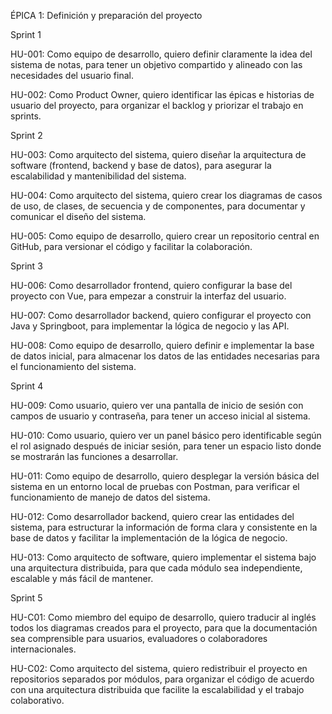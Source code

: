 ÉPICA 1: Definición y preparación del proyecto



Sprint 1

HU-001: Como equipo de desarrollo, quiero definir claramente la idea del sistema de notas, para tener un objetivo compartido y alineado con las necesidades del usuario final.

HU-002: Como Product Owner, quiero identificar las épicas e historias de usuario del proyecto, para organizar el backlog y priorizar el trabajo en sprints.



Sprint 2

HU-003: Como arquitecto del sistema, quiero diseñar la arquitectura de software (frontend, backend y base de datos), para asegurar la escalabilidad y mantenibilidad del sistema.

HU-004: Como arquitecto del sistema, quiero crear los diagramas de casos de uso, de clases, de secuencia y de componentes, para documentar y comunicar el diseño del sistema.

HU-005: Como equipo de desarrollo, quiero crear un repositorio central en GitHub, para versionar el código y facilitar la colaboración.



Sprint 3

HU-006: Como desarrollador frontend, quiero configurar la base del proyecto con Vue, para empezar a construir la interfaz del usuario.

HU-007: Como desarrollador backend, quiero configurar el proyecto con Java y Springboot, para implementar la lógica de negocio y las API.

HU-008: Como equipo de desarrollo, quiero definir e implementar la base de datos inicial, para almacenar los datos de las entidades necesarias para el funcionamiento del sistema.



Sprint 4

HU-009: Como usuario, quiero ver una pantalla de inicio de sesión con campos de usuario y contraseña, para tener un acceso inicial al sistema.

HU-010: Como usuario, quiero ver un panel básico pero identificable según el rol asignado después de iniciar sesión, para tener un espacio listo donde se mostrarán las funciones a desarrollar.

HU-011: Como equipo de desarrollo, quiero desplegar la versión básica del sistema en un entorno local de pruebas con Postman, para verificar el funcionamiento de manejo de datos del sistema.

HU-012: Como desarrollador backend, quiero crear las entidades del sistema, para estructurar la información de forma clara y consistente en la base de datos y facilitar la implementación de la lógica de negocio.

HU-013: Como arquitecto de software, quiero implementar el sistema bajo una arquitectura distribuida, para que cada módulo sea independiente, escalable y más fácil de mantener.



Sprint 5

HU-C01: Como miembro del equipo de desarrollo, quiero traducir al inglés todos los diagramas creados para el proyecto, para que la documentación sea comprensible para usuarios, evaluadores o colaboradores internacionales.

HU-C02: Como arquitecto del sistema, quiero redistribuir el proyecto en repositorios separados por módulos, para organizar el código de acuerdo con una arquitectura distribuida que facilite la escalabilidad y el trabajo colaborativo.

